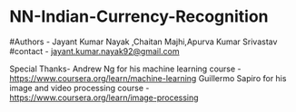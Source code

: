 # NN-Indian-Currency-Recognition
#Authors - Jayant Kumar Nayak ,Chaitan Majhi,Apurva Kumar Srivastav
#contact - jayant.kumar.nayak92@gmail.com

Special Thanks-
Andrew Ng for his machine learning course - https://www.coursera.org/learn/machine-learning
Guillermo Sapiro for his image and video processing course - https://www.coursera.org/learn/image-processing
